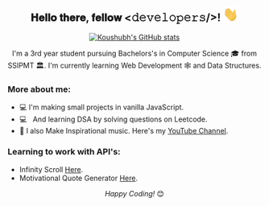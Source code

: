 <div align="center">
<h2> 𝐇𝐞𝐥𝐥𝐨 𝐭𝐡𝐞𝐫𝐞, 𝐟𝐞𝐥𝐥𝐨𝐰 <𝚍𝚎𝚟𝚎𝚕𝚘𝚙𝚎𝚛𝚜/>! <img src="https://github.com/ABSphreak/ABSphreak/blob/master/gifs/Hi.gif" width="30px"></h2>
</div>

<div align="center" width="50">

[![Koushubh's GitHub stats](https://github-readme-stats.vercel.app/api?username=koushub)](https://github.com/anuraghazra/github-readme-stats)


</div>

<div align="center">

I'm a 3rd year student pursuing Bachelors's in Computer Science 🎓 from SSIPMT 🏛. I'm currently learning Web Development 🕸️ and Data Structures.


</div>

### More about me:

- 💻 I'm making small projects in vanilla JavaScript.
- 💻 &nbsp; And learning DSA by solving questions on Leetcode.
- 🎹 I also Make Inspirational music. Here's my [YouTube Channel](https://youtu.be/L_ukNHjRlYs).

### Learning to work with API's:

- Infinity Scroll [Here](https://koushub.github.io/2-Js-dnirG/).
- Motivational Quote Generator [Here](https://koushub.github.io/1-Js-dnirG/).

<div align="center">
<i>Happy Coding!</i> 😊
<div>
